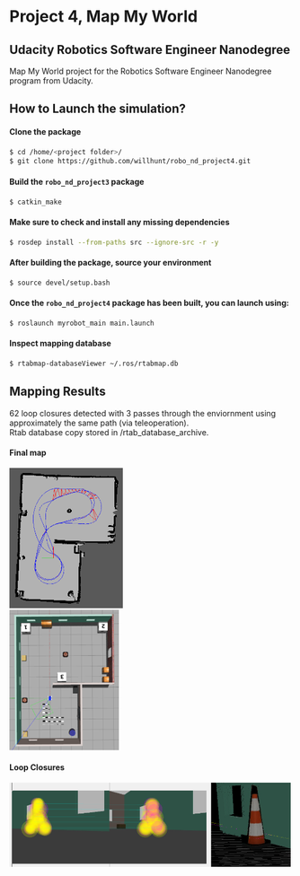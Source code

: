 # Project 4, Map My World
## Udacity Robotics Software Engineer Nanodegree
Map My World project for the Robotics Software Engineer Nanodegree program from Udacity.

## How to Launch the simulation?

#### Clone the package
```sh
$ cd /home/<project folder>/ 
$ git clone https://github.com/willhunt/robo_nd_project4.git
```

#### Build the `robo_nd_project3` package
```sh
$ catkin_make
```

#### Make sure to check and install any missing dependencies
```sh
$ rosdep install --from-paths src --ignore-src -r -y
```

#### After building the package, source your environment
```sh
$ source devel/setup.bash
```

#### Once the `robo_nd_project4` package has been built, you can launch using:
```sh
$ roslaunch myrobot_main main.launch
```
#### Inspect mapping database
```sh
$ rtabmap-databaseViewer ~/.ros/rtabmap.db
```

## Mapping Results
62 loop closures detected with 3 passes through the enviornment using approximately the same path (via teleoperation).  
Rtab database copy stored in /rtab_database_archive.
#### Final map
<div class="row">
  <div class="column">
    <img src="/media/rtab_map.png" alt="rtab map image" width="auto" height="250">
  </div>
  <div class="column">
    <img src="/media/gazebo_world.png" alt="world image" width="auto" height="250">  </div>
  </div>

#### Loop Closures
<img src="/media/loop_closures.png" alt="loop closures image" width="auto" height="150">